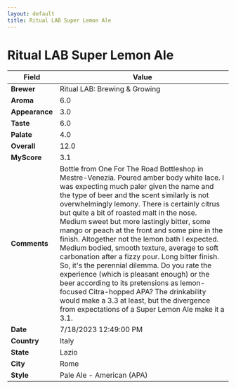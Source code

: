 ```yaml
---
layout: default
title: Ritual LAB Super Lemon Ale 
---
```


# Ritual LAB Super Lemon Ale 

| Field         | Value                                                                                                   |
|---------------|---------------------------------------------------------------------------------------------------------|
| **Brewer**    | Ritual LAB: Brewing & Growing                                                                                        |
| **Aroma**     | 6.0                                                                                         |
| **Appearance**| 3.0                                                                                    |
| **Taste**     | 6.0                                                                                         |
| **Palate**    | 4.0                                                                                        |
| **Overall**   | 12.0                                                                                       |
| **MyScore**   | 3.1                                                                                       |
| **Comments**  | Bottle from One For The Road Bottleshop in Mestre-Venezia. Poured amber body white lace. I was expecting much paler given the name and the type of beer and the scent similarly is not overwhelmingly lemony. There is certainly citrus but quite a bit of roasted malt in the nose. Medium sweet but more lastingly bitter, some mango or peach at the front and some pine in the finish. Altogether not the lemon bath I expected. Medium bodied, smooth texture, average to soft carbonation after a fizzy pour. Long bitter finish. So, it's the perennial dilemma. Do you rate the experience (which is pleasant enough) or the beer according to its pretensions as lemon-focused Citra-hopped APA? The drinkability would make a 3.3 at least, but the divergence from expectations of a Super Lemon Ale make it a 3.1.                                                                                      |
| **Date**      | 7/18/2023 12:49:00 PM                                                                                          |
| **Country**   | Italy                                                                                       |
| **State**     | Lazio                                                                                         |
| **City**      | Rome                                                                                          |
| **Style**     | Pale Ale - American (APA)                                                                                         |
